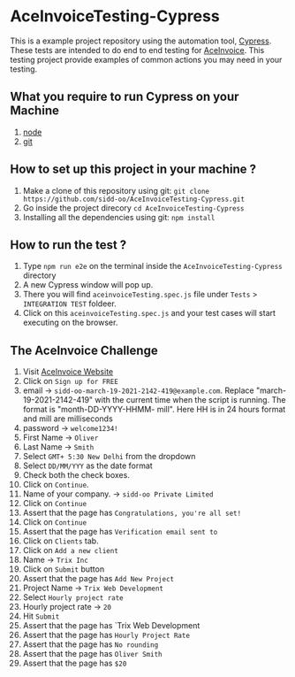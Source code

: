 # AceInvoiceTesting-Cypress

This is a example project repository using the automation tool, [Cypress](https://www.cypress.io/). These tests are intended to do end to end testing for [AceInvoice](https://www.aceinvoice.com/). This testing project provide examples of common actions you may need in your testing.

## What you require to run Cypress on your Machine
1. [node](https://nodejs.org/en/)
1. [git](https://git-scm.com/)

## How to set up this project in your machine ?
1. Make a clone of this repository using git: `git clone https://github.com/sidd-oo/AceInvoiceTesting-Cypress.git`
2. Go inside the project direcory `cd AceInvoiceTesting-Cypress`
3. Installing all the dependencies using git: `npm install`

## How to run the test ?
1. Type `npm run e2e` on the terminal inside the `AceInvoiceTesting-Cypress` directory
2. A new Cypress window will pop up.
3. There you will find `aceinvoiceTesting.spec.js` file under `Tests` > `INTEGRATION TEST` foldeer.
4. Click on  this `aceinvoiceTesting.spec.js` and your test cases will start executing on the browser.

## The AceInvoice Challenge

1. Visit [AceInvoice Website](https://www.aceinvoice.com/)
2. Click on `Sign up for FREE`
3. email -> `sidd-oo-march-19-2021-2142-419@example.com`. Replace "march-19-2021-2142-419" with the current time when the script is running. The format is "month-DD-YYYY-HHMM-      mill". Here HH is in 24 hours format and mill are milliseconds
4. password -> `welcome1234!`
5. First Name -> `Oliver`
6. Last Name -> `Smith`
7. Select `GMT+ 5:30 New Delhi` from the dropdown
8. Select `DD/MM/YYY` as the date format
9. Check both the check boxes.
10. Click on `Continue`.
11. Name of your company. -> `sidd-oo Private Limited`
12. Click on `Continue`
13. Assert that the page has `Congratulations, you're all set!`
14. Click on `Continue`
15. Assert that the page has `Verification email sent to`
16. Click on `Clients` tab.
17. Click on `Add a new client`
18. Name -> `Trix Inc`
19. Click on `Submit` button
20. Assert that the page has `Add New Project`
21. Project Name -> `Trix Web Development`
22. Select `Hourly project rate`
23. Hourly project rate -> `20`
24. Hit `Submit`
25. Assert that the page has `Trix Web Development
26. Assert that the page has `Hourly Project Rate`
27. Assert that the page has `No rounding`
28. Assert that the page has `Oliver Smith`
29. Assert that the page has `$20`
